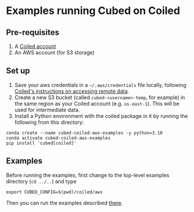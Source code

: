 # Examples running Cubed on Coiled

## Pre-requisites

1. A [Coiled account](https://coiled.io/)
2. An AWS account (for S3 storage)

## Set up

1. Save your aws credentials in a ``~/.aws/credentials`` file locally, following [Coiled's instructions on accessing remote data](https://docs.coiled.io/user_guide/remote-data-access.html).
2. Create a new S3 bucket (called `cubed-<username>-temp`, for example) in the same region as your Coiled account (e.g. `us-east-1`). This will be used for intermediate data.
3. Install a Python environment with the coiled package in it by running the following from this directory:

```shell
conda create --name cubed-coiled-aws-examples -y python=3.10
conda activate cubed-coiled-aws-examples
pip install 'cubed[coiled]'
```

## Examples

Before running the examples, first change to the top-level examples directory (`cd ../..`) and type

```shell
export CUBED_CONFIG=$(pwd)/coiled/aws
```

Then you can run the examples described [there](../../README.md).
